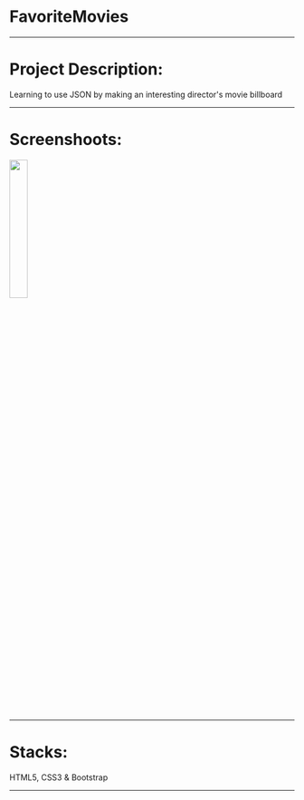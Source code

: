 # FavoriteMovies

***

# Project Description:
Learning to use JSON by making an interesting director's movie billboard
    
***
    
# Screenshoots:

<img src="https://user-images.githubusercontent.com/113030390/208240084-925a4e20-86aa-4cd3-8be5-6373ea9714f9.png" width="25%"/>


***

# Stacks:
HTML5, CSS3 & Bootstrap

***



